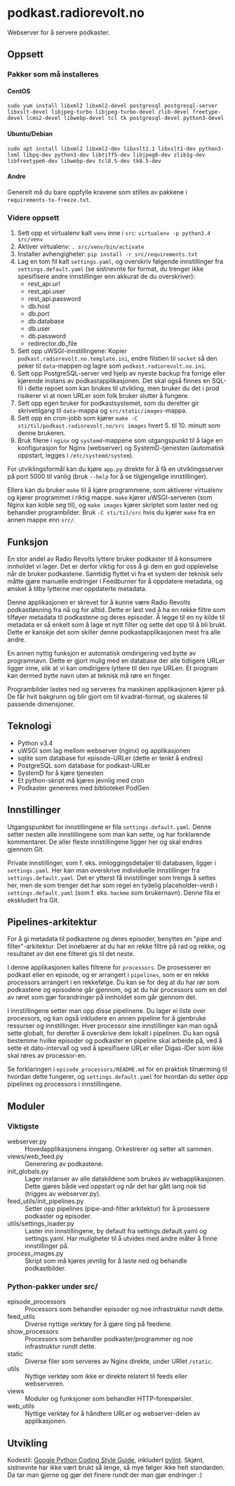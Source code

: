 # podkast.radiorevolt.no

Webserver for å servere podkaster.

## Oppsett

### Pakker som må installeres

#### CentOS

    sudo yum install libxml2 libxml2-devel postgresql postgresql-server libxslt-devel libjpeg-turbo libjpeg-turbo-devel zlib-devel freetype-devel lcms2-devel libwebp-devel tcl tk postgresql-devel python3-devel

#### Ubuntu/Debian

    
    sudo apt install libxml2 libxml2-dev libxslt1.1 libxslt1-dev python3-lxml libpq-dev python3-dev libtiff5-dev libjpeg8-dev zlib1g-dev libfreetype6-dev libwebp-dev tcl8.5-dev tk8.5-dev

#### Andre

Generelt må du bare oppfylle kravene som stilles av pakkene i `requirements-to-freeze.txt`.

### Videre oppsett

1. Sett opp et virtualenv kalt `venv` inne i `src`: `virtualenv -p python3.4 src/venv`
2. Aktiver virtualenv: `. src/venv/bin/activate`
3. Installer avhengigheter: `pip install -r src/requirements.txt`
4. Lag en tom fil kalt `settings.yaml`, og overskriv følgende innstillinger fra
   `settings.default.yaml` (se sistnevnte for format, du trenger ikke spesifisere
   andre innstillinger enn akkurat de du overskriver):
   * rest_api.url
   * rest_api.user
   * rest_api.password
   * db.host
   * db.port
   * db.database
   * db.user
   * db.password
   * redirector.db_file
5. Sett opp uWSGI-innstillingene: Kopier `podkast.radiorevolt.no.template.ini`, endre filstien til `socket`
   så den peker til `data`-mappen og lagre som `podkast.radiorevolt.no.ini`.
6. Sett opp PostgreSQL-server ved hjelp av nyeste backup fra forrige eller
   kjørende instans av podkastapplikasjonen. Det skal også finnes en SQL-fil
   i dette repoet som kan brukes til utvikling, men bruker du det i prod risikerer
   vi at noen URLer som folk bruker slutter å fungere.
7. Sett opp egen bruker for podkastsystemet, som du deretter gir skrivetilgang
   til `data`-mappa og `src/static/images`-mappa.
8. Sett opp en cron-jobb som kjører `make -C sti/til/podkast.radiorevolt.no/src images` hvert 5. til 10. minutt som denne brukeren.
9. Bruk filene i `nginx` og `systemd`-mappene som utgangspunkt til å lage en
   konfigurasjon for Nginx (webserver) og SystemD-tjenesten (automatisk oppstart,
   legges i `/etc/systemd/system`).

For utviklingsformål kan du kjøre `app.py` direkte for å få en
utviklingsserver på port 5000 til vanlig (bruk `--help` for å se tilgjengelige
innstillinger).

Ellers kan du bruker `make` til å kjøre programmene, som aktiverer virtualenv og
kjører programmet i riktig mappe. `make` kjører uWSGI-serveren (som Nginx kan
koble seg til), og `make images` kjører skriptet som laster ned og behandler
programbilder. Bruk `-C sti/til/src` hvis du kjører `make` fra en annen mappe enn
`src/`.
    
## Funksjon

En stor andel av Radio Revolts lyttere bruker podkaster til å konsumere
innholdet vi lager. Det er derfor viktig for oss å gi dem en god opplevelse når
de bruker podkastene. Samtidig flyttet vi fra et system der teknisk selv måtte
gjøre manuelle endringer i Feedburner for å oppdatere metadata, og ønsket å
tilby lytterne mer oppdaterte metadata.

Denne applikasjonen er skrevet for å kunne være Radio Revolts podkastløsning
fra nå og for alltid. Dette er løst ved å ha en rekke filtre som tilføyer
metadata til podkastene og deres episoder. Å legge til en ny kilde til
metadata er så enkelt som å lage et nytt filter og sette det opp til å bli
brukt. Dette er kanskje det som skiller denne podkastapplikasjonen mest fra alle
andre.

En annen nyttig funksjon er automatisk omdirigering ved bytte av programnavn.
Dette er gjort mulig med en database der alle tidligere URLer ligger inne, slik
at vi kan omdirigere lyttere til den nye URLen. Et program kan dermed bytte
navn uten at teknisk må røre en finger.

Programbilder lastes ned og serveres fra maskinen applikasjonen kjører på. De
får hvit bakgrunn og blir gjort om til kvadrat-format, og skaleres til passende
dimensjoner.

## Teknologi

* Python v3.4
* uWSGI som lag mellom webserver (nginx) og applikasjonen
* sqlite som database for episode-URLer (dette er tenkt å endres)
* PostgreSQL som database for podkast-URLer
* SystemD for å kjøre tjenesten
* Et python-skript må kjøres jevnlig med cron
* Podkaster genereres med biblioteket PodGen


## Innstillinger

Utgangspunktet for innstillingene er fila `settings.default.yaml`. Denne setter
nesten alle innstillingene som man kan sette, og har forklarende kommentarer.
De aller fleste innstillingene ligger her og skal endres gjennom Git.

Private innstillinger, som f. eks. innloggingsdetaljer til databasen, ligger i
`settings.yaml`. Her kan man overskrive individuelle innstillinger fra
`settings.default.yaml`. Det er ytterst få innstillinger som trengs å settes her,
men de som trenger det har som regel en tydelig placeholder-verdi i `settings.default.yaml`
(som f. eks. `hackme` som brukernavn). Denne fila er ekskludert fra Git.

## Pipelines-arkitektur

For å gi metadata til podkastene og deres episoder, benyttes en "pipe and 
filter"-arkitektur. Det innebærer at du har en rekke filtre på rad og rekke,
og resultatet av det ene filteret gis til det neste.

I denne applikasjonen kalles filtrene for `processors`. De prosesserer en
podkast eller en episode, og er arrangert i `pipelines`, som er en rekke
processors arrangert i en rekkefølge. Du kan se for deg at du har rør som
podkastene og episodene går gjennom, og at du har processors som en del av
røret som gjør forandringer på innholdet som går gjennom det.

I innstillingene setter man opp disse pipelinene. Du lager ei liste over
processors, og kan også inkludere en annen pipeline for å gjenbruke ressurser
og innstillinger. Hver processor sine innstillinger kan man også sette globalt,
for deretter å overskrive dem lokalt i pipelinen. Du kan også bestemme hvilke
episoder og podkaster en pipeline skal arbeide på, ved å sette et dato-intervall
og ved å spesifisere URLer eller Digas-IDer som ikke skal røres av processor-en.

Se forklaringen i `episode_processors/README.md` for en praktisk tilnærming til
hvordan dette fungerer, og `settings.default.yaml` for hvordan du setter opp
pipelines og processors i innstillingene.

## Moduler

### Viktigste

<dl>
    <dt>webserver.py</dt>
    <dd>Hovedapplikasjonens inngang. Orkestrerer og setter alt sammen.</dd>
    <dt>views/web_feed.py</dt>
    <dd>Generering av podkastene.</dd>
    <dt>init_globals.py</dt>
    <dd>Lager instanser av alle datakildene som brukes av webapplikasjonen.
    Dette gjøres både ved oppstart og når det har gått lang nok tid (trigges av webserver.py).</dd>
    <dt>feed_utils/init_pipelines.py</dt>
    <dd>Setter opp pipelines (pipe-and-filter arkitektur) for å prosessere
    podkaster og episoder.</dd>
    <dt>utils/settings_loader.py</dt>
    <dd>Laster inn innstillingene, by default fra settings.default.yaml og
    settings.yaml. Har muligheter til å utvides med andre måter å finne
    innstillinger på.</dd>
    <dt>process_images.py</dt>
    <dd>Skript som må kjøres jevnlig for å laste ned og behandle podkastbilder.</dd>
</dl>

### Python-pakker under src/

<dl>
    <dt>episode_processors</dt>
    <dd>Processors som behandler episoder og noe infrastruktur rundt dette.</dd>
    <dt>feed_utils</dt>
    <dd>Diverse nyttige verktøy for å gjøre ting på feedene.</dd>
    <dt>show_processors</dt>
    <dd>Processors som behandler podkaster/programmer og noe infrastruktur rundt dette.</dd>
    <dt>static</dt>
    <dd>Diverse filer som serveres av Nginx direkte, under URIet <code>/static</code>.</dd>
    <dt>utils</dt>
    <dd>Nyttige verktøy som ikke er direkte relatert til feeds eller webserveren.</dd>
    <dt>views</dt>
    <dd>Moduler og funksjoner som behandler HTTP-forespørsler.</dd>
    <dt>web_utils</dt>
    <dd>Nyttige verktøy for å håndtere URLer og webserver-delen av applikasjonen.</dd>
</dl>

## Utvikling

Kodestil: [Google Python Coding Style Guide](https://google.github.io/styleguide/pyguide.html), inkludert [pylint](https://www.pylint.org/). Skjønt, sistnevnte har ikke vært brukt så lenge, så mye følger ikke helt standarden. Da tar man gjerne og gjør det finere rundt der man gjør endringer :)


